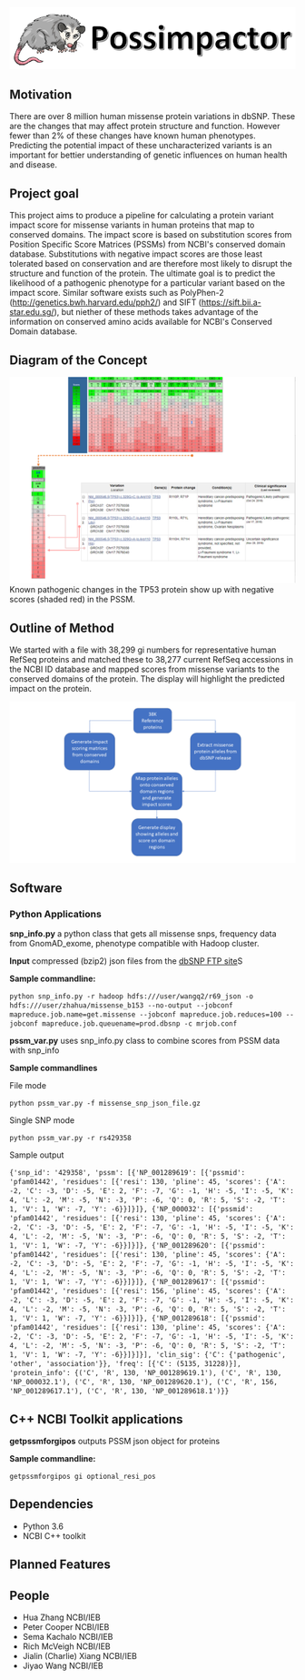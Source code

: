  
![](./possimpactor.png)

## Motivation
There are over 8 million human missense protein variations in dbSNP. These are the changes that may affect protein structure and function. However fewer than 2% of these changes have known human phenotypes. Predicting the potential impact of these uncharacterized variants is an important for bettier understanding of genetic influences on human health and disease.

## Project goal
This project aims to produce a pipeline for calculating a protein variant impact score for missense variants in human proteins that map to conserved domains. The impact score is based on substitution scores from Position Specific Score Matrices (PSSMs) from NCBI's conserved domain database. Substitutions with  negative impact scores are those least tolerated based on conservation and are therefore most likely to disrupt the structure and function of the protein. The ultimate goal is to predict the likelihood of a pathogenic phenotype for a particular variant based on the impact score.  Similar software exists such as PolyPhen-2 (http://genetics.bwh.harvard.edu/pph2/) and SIFT (https://sift.bii.a-star.edu.sg/), but niether of these methods takes advantage of the information on conserved amino acids available for NCBI's Conserved Domain database.
## Diagram of the Concept
![alt text](./product.png)
Known pathogenic changes in the TP53 protein show up with negative scores (shaded red) in the PSSM.


## Outline of Method
We started with a file with 38,299 gi numbers for representative human RefSeq proteins and matched these to 38,277 current RefSeq accessions in the NCBI ID database and mapped scores from missense variants to the conserved domains of the protein. The display will highlight the predicted impact on the protein.

![alt txt](./Flowchart_figures1.png)


## Software
### Python Applications
**snp_info.py** a python class that gets all missense snps, frequency data from GnomAD_exome, phenotype compatible with Hadoop cluster.

 **Input** compressed (bzip2) json files from the [dbSNP FTP site](https://ftp.ncbi.nlm.nih.gov/snp/latest_release/JSON/)S

 **Sample commandline:**

 ```
 python snp_info.py -r hadoop hdfs:///user/wangq2/r69_json -o hdfs:///user/zhahua/missense_b153 --no-output --jobconf  mapreduce.job.name=get.missense --jobconf mapreduce.job.reduces=100 --jobconf mapreduce.job.queuename=prod.dbsnp -c mrjob.conf
 ```
**pssm_var.py** uses snp_info.py class to combine scores from PSSM data with snp_info

**Sample commandlines**


File mode
```
python pssm_var.py -f missense_snp_json_file.gz
```
Single SNP mode
```
python pssm_var.py -r rs429358
```
Sample output
```
{'snp_id': '429358', 'pssm': [{'NP_001289619': [{'pssmid': 'pfam01442', 'residues': [{'resi': 130, 'pline': 45, 'scores': {'A': -2, 'C': -3, 'D': -5, 'E': 2, 'F': -7, 'G': -1, 'H': -5, 'I': -5, 'K': 4, 'L': -2, 'M': -5, 'N': -3, 'P': -6, 'Q': 0, 'R': 5, 'S': -2, 'T': 1, 'V': 1, 'W': -7, 'Y': -6}}]}]}, {'NP_000032': [{'pssmid': 'pfam01442', 'residues': [{'resi': 130, 'pline': 45, 'scores': {'A': -2, 'C': -3, 'D': -5, 'E': 2, 'F': -7, 'G': -1, 'H': -5, 'I': -5, 'K': 4, 'L': -2, 'M': -5, 'N': -3, 'P': -6, 'Q': 0, 'R': 5, 'S': -2, 'T': 1, 'V': 1, 'W': -7, 'Y': -6}}]}]}, {'NP_001289620': [{'pssmid': 'pfam01442', 'residues': [{'resi': 130, 'pline': 45, 'scores': {'A': -2, 'C': -3, 'D': -5, 'E': 2, 'F': -7, 'G': -1, 'H': -5, 'I': -5, 'K': 4, 'L': -2, 'M': -5, 'N': -3, 'P': -6, 'Q': 0, 'R': 5, 'S': -2, 'T': 1, 'V': 1, 'W': -7, 'Y': -6}}]}]}, {'NP_001289617': [{'pssmid': 'pfam01442', 'residues': [{'resi': 156, 'pline': 45, 'scores': {'A': -2, 'C': -3, 'D': -5, 'E': 2, 'F': -7, 'G': -1, 'H': -5, 'I': -5, 'K': 4, 'L': -2, 'M': -5, 'N': -3, 'P': -6, 'Q': 0, 'R': 5, 'S': -2, 'T': 1, 'V': 1, 'W': -7, 'Y': -6}}]}]}, {'NP_001289618': [{'pssmid': 'pfam01442', 'residues': [{'resi': 130, 'pline': 45, 'scores': {'A': -2, 'C': -3, 'D': -5, 'E': 2, 'F': -7, 'G': -1, 'H': -5, 'I': -5, 'K': 4, 'L': -2, 'M': -5, 'N': -3, 'P': -6, 'Q': 0, 'R': 5, 'S': -2, 'T': 1, 'V': 1, 'W': -7, 'Y': -6}}]}]}], 'clin_sig': {'C': {'pathogenic', 'other', 'association'}}, 'freq': [{'C': (5135, 31228)}], 'protein_info': {('C', 'R', 130, 'NP_001289619.1'), ('C', 'R', 130, 'NP_000032.1'), ('C', 'R', 130, 'NP_001289620.1'), ('C', 'R', 156, 'NP_001289617.1'), ('C', 'R', 130, 'NP_001289618.1')}}
```

## C++ NCBI Toolkit applications
**getpssmforgipos** outputs PSSM json object for proteins

**Sample commandline:**
```
getpssmforgipos gi optional_resi_pos
```
## Dependencies
* Python 3.6
* NCBI C++ toolkit

## Planned Features

## People
* Hua Zhang NCBI/IEB
* Peter Cooper NCBI/IEB
* Sema Kachalo NCBI/IEB
* Rich McVeigh NCBI/IEB
* Jialin (Charlie) Xiang NCBI/IEB
* Jiyao Wang NCBI/IEB

